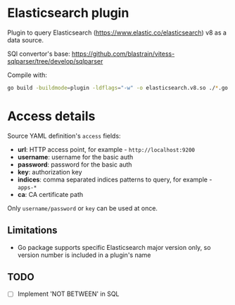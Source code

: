 # Elasticsearch plugin

Plugin to query Elasticsearch (https://www.elastic.co/elasticsearch) v8 as a data source.

SQl convertor's base: https://github.com/blastrain/vitess-sqlparser/tree/develop/sqlparser


Compile with:
```sh
go build -buildmode=plugin -ldflags="-w" -o elasticsearch.v8.so ./*.go
```

# Access details

Source YAML definition's `access` fields:
- **url**: HTTP access point, for example - `http://localhost:9200`
- **username**: username for the basic auth
- **password**: password for the basic auth
- **key**: authorization key
- **indices**: comma separated indices patterns to query, for example - `apps-*`
- **ca**: CA certificate path

Only `username/password` or `key` can be used at once.


## Limitations

- Go package supports specific Elasticsearch major version only,
  so version number is included in a plugin's name


## TODO

- [ ] Implement 'NOT BETWEEN' in SQL
